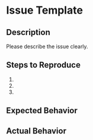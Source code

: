 # Issue Template

## Description

Please describe the issue clearly.

## Steps to Reproduce

1. 
2. 
3. 

## Expected Behavior

## Actual Behavior
